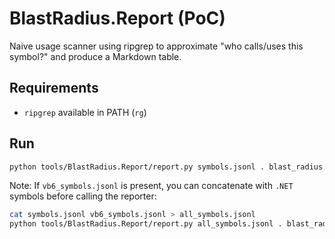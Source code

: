 # BlastRadius.Report (PoC)

Naive usage scanner using ripgrep to approximate "who calls/uses this symbol?" and produce a Markdown table.

## Requirements
- `ripgrep` available in PATH (`rg`)

## Run
```bash
python tools/BlastRadius.Report/report.py symbols.jsonl . blast_radius.md
```


Note: If `vb6_symbols.jsonl` is present, you can concatenate with `.NET` symbols before calling the reporter:

```bash
cat symbols.jsonl vb6_symbols.jsonl > all_symbols.jsonl
python tools/BlastRadius.Report/report.py all_symbols.jsonl . blast_radius.md
```
